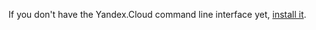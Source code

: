 If you don't have the Yandex.Cloud command line interface yet, [install it](../cli/quickstart.md#install).

